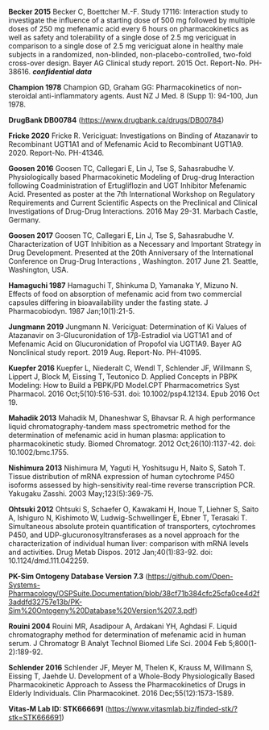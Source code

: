 **Becker 2015** Becker C, Boettcher M.-F. Study 17116: Interaction study to investigate the influence of a starting dose of 500 mg followed by multiple doses of 250 mg mefenamic acid every 6 hours on pharmacokinetics as well as safety and tolerability of a single dose of 2.5 mg vericiguat in comparison to a single dose of 2.5 mg vericiguat alone in healthy male subjects in a randomized, non-blinded, non-placebo-controlled, two-fold cross-over design. Bayer AG Clinical study report. 2015 Oct. Report-No. PH-38616.
***confidential data***

**Champion 1978** Champion GD, Graham GG: Pharmacokinetics of non-steroidal anti-inflammatory agents. Aust NZ J Med. 8 (Supp 1): 94-100, Jun 1978.

**DrugBank DB00784** (https://www.drugbank.ca/drugs/DB00784)

**Fricke 2020** Fricke R. Vericiguat: Investigations on Binding of Atazanavir to Recombinant UGT1A1 and of Mefenamic Acid to Recombinant UGT1A9. 2020. Report-No. PH-41346.

**Goosen 2016** Goosen TC, Callegari E, Lin J, Tse S, Sahasrabudhe V. Physiologically based Pharmacokinetic Modeling of Drug-drug Interaction following Coadministration of Ertugliflozin and UGT Inhibitor Mefenamic Acid. Presented as poster at the 7th International Workshop on Regulatory Requirements and Current Scientific Aspects on the Preclinical and Clinical Investigations of Drug-Drug Interactions. 2016 May 29-31. Marbach Castle, Germany.

**Goosen 2017** Goosen TC, Callegari E, Lin J, Tse S, Sahasrabudhe V. Characterization of UGT Inhibition as a
Necessary and Important Strategy in Drug Development. Presented at the 20th Anniversary of the International Conference on Drug-Drug Interactions , Washington. 2017 June 21. Seattle, Washington, USA.

**Hamaguchi 1987** Hamaguchi T, Shinkuma D, Yamanaka Y, Mizuno N. Effects of food on absorption of mefenamic acid from two commercial capsules differing in bioavailability under the fasting state. J Pharmacobiodyn. 1987 Jan;10(1):21-5.

**Jungmann 2019** Jungmann N. Vericiguat: Determination of Ki Values of Atazanavir on 3-Glucuronidation of 17β-Estradiol via UGT1A1 and of Mefenamic Acid on Glucuronidation of Propofol via UGT1A9. Bayer AG Nonclinical study report. 2019 Aug. Report-No. PH-41095.

**Kuepfer 2016** Kuepfer L, Niederalt C, Wendl T, Schlender JF, Willmann S, Lippert J, Block M, Eissing T, Teutonico D. Applied Concepts in PBPK Modeling: How to Build a PBPK/PD Model.CPT Pharmacometrics Syst Pharmacol. 2016 Oct;5(10):516-531. doi: 10.1002/psp4.12134. Epub 2016 Oct 19. 	

**Mahadik 2013** Mahadik M, Dhaneshwar S, Bhavsar R. A high performance liquid chromatography-tandem mass spectrometric method for the determination of mefenamic acid in human plasma: application to pharmacokinetic study. Biomed Chromatogr. 2012 Oct;26(10):1137-42. doi: 10.1002/bmc.1755.

**Nishimura 2013** Nishimura M, Yaguti H, Yoshitsugu H, Naito S, Satoh T. Tissue distribution of mRNA expression of human cytochrome P450 isoforms assessed by high-sensitivity real-time reverse transcription PCR. Yakugaku Zasshi. 2003 May;123(5):369-75.	

**Ohtsuki 2012** Ohtsuki S, Schaefer O, Kawakami H, Inoue T, Liehner S, Saito A, Ishiguro N, Kishimoto W, Ludwig-Schwellinger E, Ebner T, Terasaki T. Simultaneous absolute protein quantification of transporters, cytochromes P450, and UDP-glucuronosyltransferases as a novel approach for the characterization of individual human liver: comparison with mRNA levels and activities. Drug Metab Dispos. 2012 Jan;40(1):83-92. doi: 10.1124/dmd.111.042259.	

**PK-Sim Ontogeny Database Version 7.3** (https://github.com/Open-Systems-Pharmacology/OSPSuite.Documentation/blob/38cf71b384cfc25cfa0ce4d2f3addfd32757e13b/PK-Sim%20Ontogeny%20Database%20Version%207.3.pdf)	

**Rouini 2004** Rouini MR, Asadipour A, Ardakani YH, Aghdasi F. Liquid chromatography method for determination of mefenamic acid in human serum. J Chromatogr B Analyt Technol Biomed Life Sci. 2004 Feb 5;800(1-2):189-92.

**Schlender 2016** Schlender JF, Meyer M, Thelen K, Krauss M, Willmann S, Eissing T, Jaehde U. Development of a Whole-Body Physiologically Based Pharmacokinetic Approach to Assess the Pharmacokinetics of Drugs in Elderly Individuals. Clin Pharmacokinet. 2016 Dec;55(12):1573-1589.

**Vitas-M Lab ID: STK666691** (https://www.vitasmlab.biz/finded-stk/?stk=STK666691)